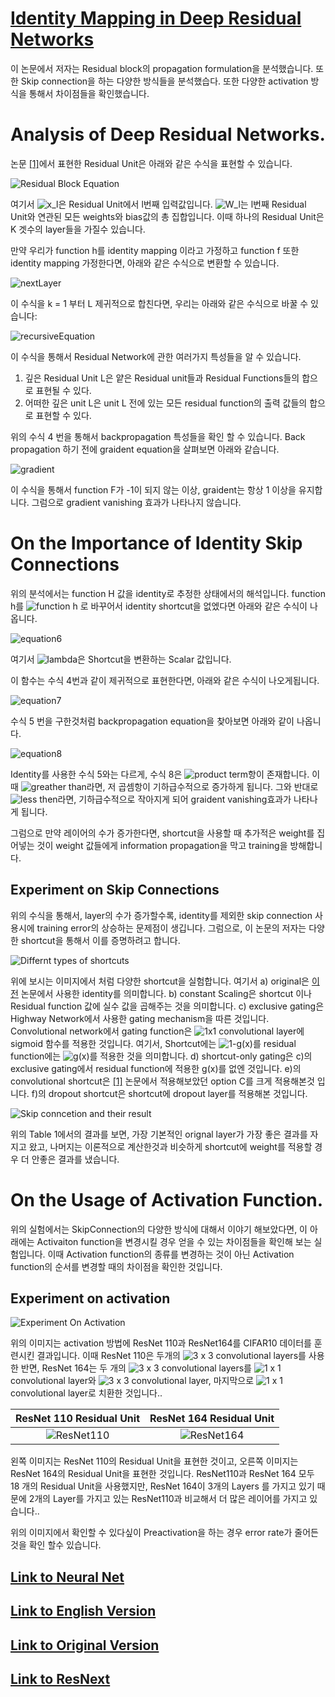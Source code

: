 # [Identity Mapping in Deep Residual Networks](https://arxiv.org/pdf/1603.05027.pdf)

이 논문에서 저자는 Residual block의 propagation formulation을 분석했습니다. 또한 Skip connection을 하는 다양한 방식들을 분석했습다. 또한 다양한 activation 방식을 통해서 차이점들을 확인했습니다.

# Analysis of Deep Residual Networks.

논문 [\[1\]](https://arxiv.org/pdf/1512.03385.pdf)에서 표현한 Residual Unit은 아래와 같은 수식을 표현할 수 있습니다.

![Residual Block Equation](../../V2/residualblockequation.PNG)

여기서 ![x_l](https://latex.codecogs.com/svg.image?x_l)은 Residual Unit에서 l번째 입력값입니다. ![W_l](https://latex.codecogs.com/svg.image?W_l)는  l번째 Residual Unit와 연관된 모든 weights와 bias값의 총 집합입니다. 이때 하나의 Residual Unit은 K 겟수의 layer들을 가질수 있습니다.

만약 우리가 function h를 identity mapping 이라고 가정하고 function f 또한 identity mapping 가정한다면, 아래와 같은 수식으로 변환할 수 있습니다.

![nextLayer](../../V2/nextLayer.png)

이 수식을 k = 1 부터 L 제귀적으로 합친다면, 우리는 아래와 같은 수식으로 바꿀 수 있습니다:

![recursiveEquation](../../V2/recursiveEquation.png)

이 수식을 통해서 Residual Network에 관한 여러가지 특성들을 알 수 있습니다.

1. 깊은 Residual Unit L은 얕은 Residual unit들과 Residual Functions들의 합으로 표현될 수 있다.
2. 어떠한 깊은 unit L은  unit L 전에 있는 모든 residual function의 출력 값들의 합으로 표현할 수 있다.

위의 수식 4 번을 통해서 backpropagation 특성들을 확인 할 수 있습니다. Back propagation 하기 전에 graident equation을 살펴보면 아래와 같습니다.

![gradient](../../V2/gradient.png)

이 수식을 통해서 function F가 -1이 되지 않는 이상, graident는 항상 1 이상을 유지합니다. 그럼으로 gradient vanishing 효과가 나타나지 않습니다.

# On the Importance of Identity Skip Connections

위의 분석에서는 function H 값을 identity로 추정한 상태에서의 해석입니다. function h를 ![function h](https://latex.codecogs.com/svg.image?h(x_{l&plus;1})=\lambda_lx_l)  로 바꾸어서 identity shortcut을 없엤다면 아래와 같은 수식이 나옵니다.

![equation6](../../V2/equation6.png)

여기서 ![lambda](https://latex.codecogs.com/svg.image?%5Clambda_l)은 Shortcut을 변환하는 Scalar 값입니다.

이 함수는 수식 4번과 같이 제귀적으로 표현한다면, 아래와 같은 수식이 나오게됩니다.

![equation7](../../V2/equation7.png)

수식 5 번을 구한것처럼 backpropagation equation을 찾아보면 아래와 같이 나옵니다.

![equation8](../../V2/equation8.png)

Identity를 사용한 수식 5와는 다르게, 수식 8은 ![product term](https://latex.codecogs.com/svg.image?\prod_{i=l}^{L-1}{\lambda_i})항이 존재합니다. 이때 ![greather than](https://latex.codecogs.com/svg.image?%5Clambda_i%3E1)라면, 저 곱셈항이 기하급수적으로 증가하게 됩니다. 그와 반대로 ![less then](https://latex.codecogs.com/svg.image?\lambda_i<1)라면, 기하급수적으로 작아지게 되어 graident vanishing효과가 나타나게 됩니다.

그럼으로 만약 레이어의 수가 증가한다면, shortcut을 사용할 때 추가적은 weight를 집어넣는 것이 weight 값들에게 information propagation을 막고 training을 방해합니다.

## Experiment on Skip Connections

위의 수식을 통해서, layer의 수가 증가할수록, identity를 제외한 skip connection 사용시에 training error의 상승하는 문제점이 생깁니다. 그럼으로, 이 논문의 저자는 다양한 shortcut을 통해서 이를 증명하려고 합니다.

![Differnt types of shortcuts](../../V2/DifferentTypeOfShortcut.png)

위에 보시는 이미지에서 처럼 다양한 shortcut을 실험합니다. 여기서 a) original은 [이전](../) 논문에서 사용한 identity를 의미합니다. b) constant Scaling은 shortcut 이나 Residual function 값에 실수 값을 곱해주는 것을 의미합니다. c) exclusive gating은 Highway Network에서 사용한 gating mechanism을 따른 것입니다. Convolutional network에서 gating function은 ![1x1](https://latex.codecogs.com/svg.image?1\times1) convolutional layer에 sigmoid 함수를 적용한 것입니다. 여기서, Shortcut에는 ![1-g(x)](https://latex.codecogs.com/svg.image?1-g(x))를 residual function에는 ![g(x)](https://latex.codecogs.com/svg.image?g(x))를 적용한 것을 의미합니다. d) shortcut-only gating은 c)의 exclusive gating에서 residual function에 적용한 g(x)를 없엔 것입니다. e)의 convolutional shortcut은 [\[1\]](../) 논문에서 적용해보았던 option C를 크게 적용해본것 입니다. f)의 dropout shortcut은 shortcut에 dropout layer를 적용해본 것입니다.

![Skip conncetion and their result](../../V2/SkipConnectionAndResult.png)

위의 Table 1에서의 결과를 보면, 가장 기본적인 orignal layer가 가장 좋은 결과를 자지고 왔고, 나머지는 이론적으로 계산한것과 비슷하게 shortcut에 weight를 적용할 경우 더 안좋은 결과를 냈습니다.

# On the Usage of Activation Function.

위의 실험에서는 SkipConnection의 다양한 방식에 대해서 이야기 해보았다면, 이 아래에는 Activaiton function을 변경시킬 경우 얻을 수 있는 차이점들을 확인해 보는 실험입니다. 이때 Activation function의 종류를 변경하는 것이 아닌 Activation function의 순서를 변경할 때의 차이점을 확인한 것입니다. 

## Experiment on activation

![Experiment On Activation](../../V2/ExperimentOnActivation.png)

위의 이미지는 activation 방법에 ResNet 110과 ResNet164를 CIFAR10 데이터를 훈련시킨 결과입니다. 이때 ResNet 110은 두개의 ![3 x 3](https://latex.codecogs.com/svg.image?3\times3) convolutional layers를 사용한 반면, ResNet 164는 두 개의 ![3 x 3](https://latex.codecogs.com/svg.image?3\times3) convolutional layers를 ![1 x 1](https://latex.codecogs.com/svg.image?1\times1) convolutional layer와 ![3 x 3](https://latex.codecogs.com/svg.image?3\times3) convolutional layer, 마지막으로 ![1 x 1](https://latex.codecogs.com/svg.image?1\times1) convolutional layer로 치환한 것입니다..

ResNet 110 Residual Unit | ResNet 164 Residual Unit
:-----------------------:|:---------------------------:
![ResNet110](../../V2/ResNet110.png) | ![ResNet164](../../V2/ResNet164.png)

왼쪽 이미지는 ResNet 110의 Residual Unit을 표현한 것이고, 오른쪽 이미지는 ResNet 164의 Residual Unit을 표현한 것입니다. ResNet110과 ResNet 164 모두 18 개의 Residual Unit을 사용했지만, ResNet 164이 3개의 Layers 를 가지고 있기 때문에 2개의 Layer를 가지고 있는 ResNet110과 비교해서 더 많은 레이어를 가지고 있습니다..

위의 이미지에서 확인할 수 있다싶이 Preactivation을 하는 경우 error rate가 줄어든 것을 확인 할수 있습니다.

## [Link to Neural Net](../../../)
## [Link to English Version](../../V2/)
## [Link to Original Version](../)
## [Link to ResNext](../ResNext/)